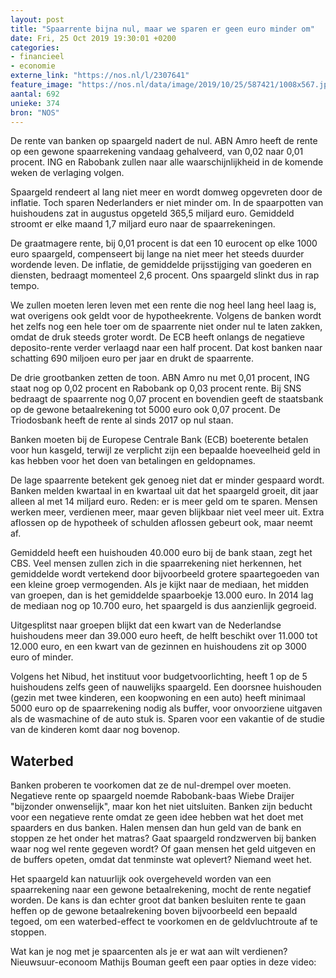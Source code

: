 ```yaml
---
layout: post
title: "Spaarrente bijna nul, maar we sparen er geen euro minder om"
date: Fri, 25 Oct 2019 19:30:01 +0200
categories: 
- financieel 
- economie 
externe_link: "https://nos.nl/l/2307641"
feature_image: "https://nos.nl/data/image/2019/10/25/587421/1008x567.jpg"
aantal: 692
unieke: 374
bron: "NOS"
---
```


<p>De rente van banken op spaargeld nadert de nul. ABN Amro heeft de rente op een gewone spaarrekening vandaag gehalveerd, van 0,02 naar 0,01 procent. ING en Rabobank zullen naar alle waarschijnlijkheid in de komende weken de verlaging volgen.</p>
<p>Spaargeld rendeert al lang niet meer en wordt domweg opgevreten door de inflatie. Toch sparen Nederlanders er niet minder om. In de spaarpotten van huishoudens zat in augustus opgeteld 365,5 miljard euro. Gemiddeld stroomt er elke maand 1,7 miljard euro naar de spaarrekeningen.</p>
<p>De graatmagere rente, bij 0,01 procent is dat een 10 eurocent op elke 1000 euro spaargeld, compenseert bij lange na niet meer het steeds duurder wordende leven. De inflatie, de gemiddelde prijsstijging van goederen en diensten, bedraagt momenteel 2,6 procent. Ons spaargeld slinkt dus in rap tempo.</p>
<p>We zullen moeten leren leven met een rente die nog heel lang heel laag is, wat overigens ook geldt voor de hypotheekrente. Volgens de banken wordt het zelfs nog een hele toer om de spaarrente niet onder nul te laten zakken, omdat de druk steeds groter wordt. De ECB heeft onlangs de negatieve deposito-rente verder verlaagd naar een half procent. Dat kost banken naar schatting 690 miljoen euro per jaar en drukt de spaarrente.</p>
<p>De drie grootbanken zetten de toon. ABN Amro nu met 0,01 procent, ING staat nog op 0,02 procent en Rabobank op 0,03 procent rente. Bij SNS bedraagt de spaarrente nog 0,07 procent en bovendien geeft de staatsbank op de gewone betaalrekening tot 5000 euro ook 0,07 procent. De Triodosbank heeft de rente al sinds 2017 op nul staan.</p>
<p>Banken moeten bij de Europese Centrale Bank (ECB) boeterente betalen voor hun kasgeld, terwijl ze verplicht zijn een bepaalde hoeveelheid geld in kas hebben voor het doen van betalingen en geldopnames.</p>
<p>De lage spaarrente betekent gek genoeg niet dat er minder gespaard wordt. Banken melden kwartaal in en kwartaal uit dat het spaargeld groeit, dit jaar alleen al met 14 miljard euro. Reden: er is meer geld om te sparen. Mensen werken meer, verdienen meer, maar geven blijkbaar niet veel meer uit. Extra aflossen op de hypotheek of schulden aflossen gebeurt ook, maar neemt af.</p>
<p>Gemiddeld heeft een huishouden 40.000 euro bij de bank staan, zegt het CBS. Veel mensen zullen zich in die spaarrekening niet herkennen, het gemiddelde wordt vertekend door bijvoorbeeld grotere spaartegoeden van een kleine groep vermogenden. Als je kijkt naar de mediaan, het midden van groepen, dan is het gemiddelde spaarboekje 13.000 euro. In 2014 lag de mediaan nog op 10.700 euro, het spaargeld is dus aanzienlijk gegroeid.</p>
<p>Uitgesplitst naar groepen blijkt dat een kwart van de Nederlandse huishoudens meer dan 39.000 euro heeft, de helft beschikt over 11.000 tot 12.000 euro, en een kwart van de gezinnen en huishoudens zit op 3000 euro of minder.</p>
<p>Volgens het Nibud, het instituut voor budgetvoorlichting, heeft 1 op de 5 huishoudens zelfs geen of nauwelijks spaargeld. Een doorsnee huishouden (gezin met twee kinderen, een koopwoning en een auto) heeft minimaal 5000 euro op de spaarrekening nodig als buffer, voor onvoorziene uitgaven als de wasmachine of de auto stuk is. Sparen voor een vakantie of de studie van de kinderen komt daar nog bovenop.</p>
<h2>Waterbed</h2>
<p>Banken proberen te voorkomen dat ze de nul-drempel over moeten. Negatieve rente op spaargeld noemde Rabobank-baas Wiebe Draijer "bijzonder onwenselijk", maar kon het niet uitsluiten. Banken zijn beducht voor een negatieve rente omdat ze geen idee hebben wat het doet met spaarders en dus banken. Halen mensen dan hun geld van de bank en stoppen ze het onder het matras? Gaat spaargeld rondzwerven bij banken waar nog wel rente gegeven wordt? Of gaan mensen het geld uitgeven en de buffers opeten, omdat dat tenminste wat oplevert? Niemand weet het.</p>
<p>Het spaargeld kan natuurlijk ook overgeheveld worden van een spaarrekening naar een gewone betaalrekening, mocht de rente negatief worden. De kans is dan echter groot dat banken besluiten rente te gaan heffen op de gewone betaalrekening boven bijvoorbeeld een bepaald tegoed, om een waterbed-effect te voorkomen en de geldvluchtroute af te stoppen.</p>
<p>Wat kan je nog met je spaarcenten als je er wat aan wilt verdienen? Nieuwsuur-econoom Mathijs Bouman geeft een paar opties in deze video:</p>
